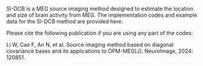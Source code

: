 SI-DCB is a MEG source imaging method designed to estimate the location and size of brain activity from MEG. The implementation codes and example data for the SI-DCB method are provided here.

Please cite the following publication if you are using any part of the codes:

Li W, Cao F, An N, et al. Source imaging method based on diagonal covariance bases and its applications to OPM-MEG[J]. NeuroImage, 2024: 120851.
